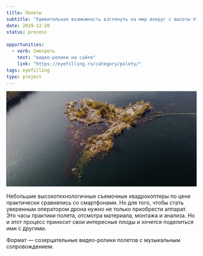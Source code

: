 ```yaml
---
title: Полеты
subtitle: "Удивительная возможность взглянуть на мир вокруг с высоты птичьего полета. Делимся наблюдениями этого исследования мира с нового ракурса."
date: 2019-12-20
status: process

opportunities:
  - verb: Смотреть
    text: "видео-ролики на сайте"
    link: "https://eyefilling.ru/category/polety/"
tags: eyefilling
type: project
---
```


![](./fly.png)

Небольшие высокотехнологичные съемочные квадрокоптеры по цене практически сравнялись со смартфонами. Но для того, чтобы стать уверенным оператором дрона нужно не только приобрести аппарат. Это часы практики полета, отсмотра материала, монтажа и анализа. Но и этот процесс приносит свои интересные плоды и хочется поделиться ими с другими.

Формат — созерцательные видео-ролики полетов с музыкальным сопровождением.
